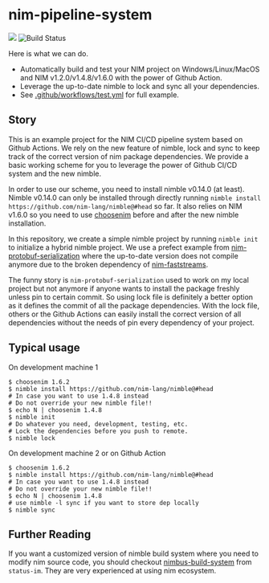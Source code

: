 nim-pipeline-system
===================

[![](https://img.shields.io/github/license/zer0pwned/nim-pipeline-system)](https://github.com/zer0pwned/nim-pipeline-system/blob/main/LICENSE) ![Build Status](https://github.com/zer0pwned/nim-pipeline-system/workflows/build/badge.svg)

Here is what we can do.
* Automatically build and test your NIM project on Windows/Linux/MacOS and NIM v1.2.0/v1.4.8/v1.6.0 with the power of Github Action.
* Leverage the up-to-date nimble to lock and sync all your dependencies.
* See [.github/workflows/test.yml](https://github.com/zer0pwned/nim-pipeline-system/blob/main/.github/workflows/test.yml) for full example.


## Story

This is an example project for the NIM CI/CD pipeline system based on Github Actions. We rely on the new feature of nimble, lock and sync to keep track of the correct version of nim package dependencies. We provide a basic working scheme for you to leverage the power of Github CI/CD system and the new nimble.

In order to use our scheme, you need to install nimble v0.14.0 (at least). Nimble v0.14.0 can only be installed through directly running `nimble install https://github.com/nim-lang/nimble@#head` so far. It also relies on NIM v1.6.0 so you need to use [choosenim](https://github.com/dom96/choosenim) before and after the new nimble installation.

In this repository, we create a simple nimble project by running `nimble init` to initialize a hybrid nimble project. We use a prefect example from [nim-protobuf-serialization](https://github.com/status-im/nim-protobuf-serialization) where the up-to-date version does not compile anymore due to the broken dependency of [nim-faststreams](https://github.com/status-im/nim-faststreams).

The funny story is `nim-protobuf-serialization` used to work on my local project but not anymore if anyone wants to install the package freshly unless pin to certain commit. So using lock file is definitely a better option as it defines the commit of all the package dependencies. With the lock file, others or the Github Actions can easily install the correct version of all dependencies without the needs of pin every dependency of your project. 


## Typical usage
On development machine 1

```
$ choosenim 1.6.2
$ nimble install https://github.com/nim-lang/nimble@#head
# In case you want to use 1.4.8 instead
# Do not override your new nimble file!!
$ echo N | choosenim 1.4.8 
$ nimble init
# Do whatever you need, development, testing, etc. 
# Lock the dependencies before you push to remote. 
$ nimble lock
```

On development machine 2 or on Github Action
```
$ choosenim 1.6.2
$ nimble install https://github.com/nim-lang/nimble@#head
# In case you want to use 1.4.8 instead
# Do not override your new nimble file!!
$ echo N | choosenim 1.4.8 
# use nimble -l sync if you want to store dep locally
$ nimble sync
```

## Further Reading

If you want a customized version of nimble build system where you need to modify nim source code, you should checkout [nimbus-build-system](https://github.com/status-im/nimbus-build-system) from `status-im`. They are very experienced at using nim ecosystem.
